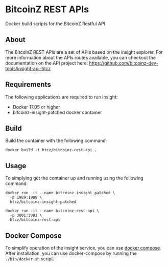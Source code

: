 # BitcoinZ REST APIs
Docker build scripts for the BitcoinZ Restful API.

## About
The BitcoinZ REST APIs are a set of APIs based on the insight explorer.
For more information about the APIs routes available, you can checkout
the documentation on the API project here:
https://github.com/bitcoinz-dev-tools/insight-api-btcz

## Requirements
The following applications are required to run Insight:
* Docker 17.05 or higher
* bitcoinz-insight-patched docker container

## Build
Build the container with the following command:

```
docker build -t btcz/bitcoinz-rest-api .
```

## Usage
To simplying get the container up and running using the following command:

```
docker run -it --name bitcoinz-insight-patched \
  -p 1989:1989 \
  btcz/bitcoinz-insight-patched

docker run -it --name bitcoinz-rest-api \
  -p 3001:3001 \
  btcz/bitcoinz-rest-api
```

## Docker Compose
To simplify operation of the insight service, you can use [docker
compose](https://docs.docker.com/compose/install/). After installation, you can
use docker-compose by running the `./bin/docker.sh` script.
